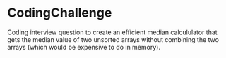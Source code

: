 # CodingChallenge
Coding interview question to create an efficient median calcululator that gets the median value of two unsorted arrays
without combining the two arrays (which would be expensive to do in memory).
